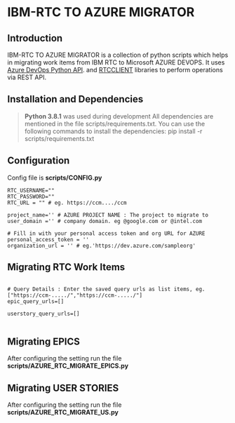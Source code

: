 # IBM-RTC TO AZURE MIGRATOR

## Introduction 
IBM-RTC TO AZURE MIGRATOR is a collection of python scripts which helps in migrating work items from IBM RTC to Microsoft AZURE DEVOPS.
It uses [Azure DevOps Python API](https://github.com/Microsoft/azure-devops-python-api). and [RTCCLIENT](https://rtcclient.readthedocs.io/en/latest/quickstart.html#) libraries to perform operations via REST API.

## Installation and Dependencies 
> **Python 3.8.1** was used during development
All dependencies are mentioned in the file scripts/requirements.txt. You can use the following commands to install the dependencies: 
> pip install -r scripts/requirements.txt


## Configuration
Config file is **scripts/CONFIG.py** 
 ```
RTC_USERNAME=""
RTC_PASSWORD=""
RTC_URL = "" # eg. https://ccm..../ccm

project_name='' # AZURE PROJECT NAME : The project to migrate to
user_domain ='' # company domain. eg @google.com or @intel.com

# Fill in with your personal access token and org URL for AZURE
personal_access_token = ''
organization_url = '' # eg.'https://dev.azure.com/sampleorg' 
 ```

 
## Migrating RTC Work Items

 ```
 
# Query Details : Enter the saved query urls as list items, eg. ["https://ccm-...../","https://ccm-...../"]
epic_query_urls=[]

userstory_query_urls=[]

 
  ```

## Migrating EPICS
After configuring the setting run the file **scripts/AZURE_RTC_MIGRATE_EPICS.py**

## Migrating USER STORIES
After configuring the setting run the file **scripts/AZURE_RTC_MIGRATE_US.py**





